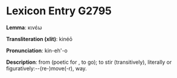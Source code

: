 # Lexicon Entry G2795

**Lemma**: κινέω

**Transliteration (xlit)**: kinéō

**Pronunciation**: kin-eh'-o

**Description**:
from  (poetic for , to go); to stir (transitively), literally or figuratively:--(re-)move(-r), way.
